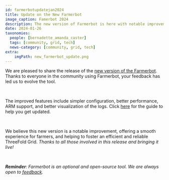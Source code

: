 ```yaml
---
id: farmerbotupdatejan2024
title: Update on the New Farmerbot
image_caption: Famerbot 2024
description: The new version of Farmerbot is here with notable improvements, click here to know more. 
date: 2024-01-26
taxonomies:
  people: [bernadette_amanda_caster]
  tags: [community, grid, tech]
  news-category: [community, grid, tech]
extra:
    imgPath: new_farmerbot_update.png
---
```


We are pleased to share the release of the [new version of the Farmerbot](https://forum.threefold.io/t/update-on-new-farmerbot/4203). Thanks to everyone in the community using Farmerbot, your feedback has led us to evolve the tool. 

<br/>

The improved features include simpler configuration, better performance, ARM support, and better visualization of the logs. Click [here](https://forum.threefold.io/t/farmerbot-on-a-full-vm-2024/4204) for the guide to help you get updated.

<br/>

We believe this new version is a notable improvement, offering a smooth experience for farmers, and helping to foster an efficient and reliable ThreeFold Grid. *Thanks to all those involved in this release and bringing it live!*

<br/>

***Reminder**: Farmerbot is an optional and open-source tool. We are always open to [feedback](https://github.com/threefoldtech/tfgrid-sdk-go/issues).*